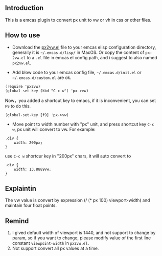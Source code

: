 ## Introduction
This is a emcas plugin to convert px unit to vw or vh in css or other files.

## How to use

* Download the [px2vw.el](https://github.com/qdhaiqiang/emcas-plugin-px2vw/blob/master/px2vw.el) file to your emcas elisp configuration directory, generally it is `~/.emcas.d/lisp/` in MacOS. Or copy the content of `px-2vw.el` to a `.el` file in emcas el config path, and i suggest to also named `px2vw.el`.

* Add blow code to your emcas config file, `~/.emcas.d/init.el` or `~/.emcas.d/custom.el` are ok.
```
(require 'px2vw)
(global-set-key (kbd "C-c w") 'px->vw)
```
Now，you added a shortcut key to emacs, if it is inconvenient, you can set `F9` to do this.
```
(global-set-key [f9] 'px->vw)
```

* Move point to width number with "px" unit, and press shortcut key `C-c w`, px unit will convert to vw. For example:
```
.div {
    width: 200px;
}
```
use `C-c w` shortcur key in "200px" chars, it will auto convert to
```
.div {
    width: 13.8889vw;
}
```

## Explaintin

The vw value is convert by expression (/ (* px 100) viewport-width) and maintain four float points.

## Remind

1. I gived default width of viewport is 1440, and not support to change by param, so if you want to change, please modify value of the first line constant `viewpoint-width` in `px2vw.el`.
2. Not support convert all px values at a time.

